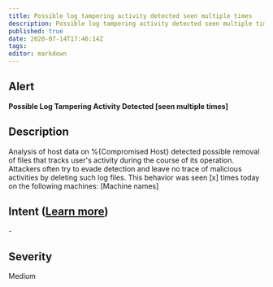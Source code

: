 ```yaml
---
title: Possible log tampering activity detected seen multiple times
description: Possible log tampering activity detected seen multiple times
published: true
date: 2020-07-14T17:46:14Z
tags:
editor: markdown
---
```


## Alert
**Possible Log Tampering Activity Detected [seen multiple times]**

## Description
Analysis of host data on %{Compromised Host} detected possible  removal of files that tracks user's activity during the course of its operation. Attackers often try to evade detection and leave no trace of malicious activities by deleting such log files. This behavior was seen [x] times today on the following machines: [Machine names]

## Intent ([Learn more](/public/security/alerts/intentions.md))
\-

## Severity
Medium




